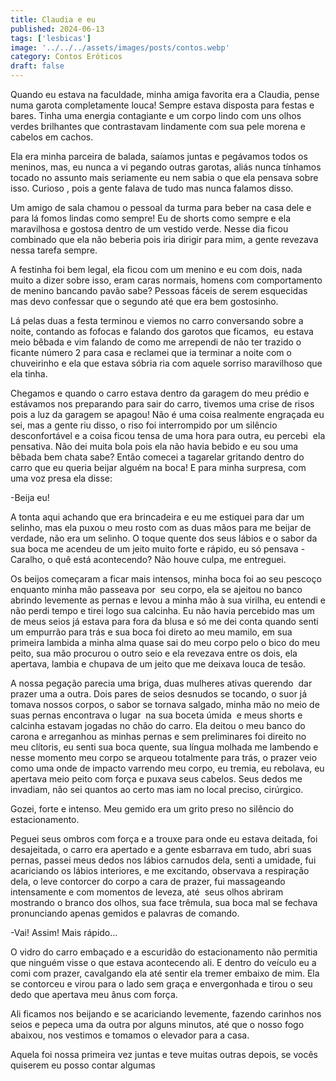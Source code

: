 ```yaml
---
title: Claudia e eu
published: 2024-06-13
tags: ['lesbicas']
image: '../../../assets/images/posts/contos.webp'
category: Contos Eróticos
draft: false
---
```

Quando eu estava na faculdade, minha amiga favorita era a Claudia, pense numa garota completamente louca! Sempre estava disposta para festas e bares. Tinha uma energia contagiante e um corpo lindo com uns olhos verdes brilhantes que contrastavam lindamente com sua pele morena e cabelos em cachos.

Ela era minha parceira de balada, saíamos juntas e pegávamos todos os meninos, mas, eu nunca a vi pegando outras garotas, aliás nunca tínhamos tocado no assunto mais seriamente eu nem sabia o que ela pensava sobre isso. Curioso , pois a gente falava de tudo mas nunca falamos disso.

Um amigo de sala chamou o pessoal da turma para beber na casa dele e para lá fomos lindas como sempre! Eu de shorts como sempre e ela maravilhosa e gostosa dentro de um vestido verde. Nesse dia ficou combinado que ela não beberia pois iria dirigir para mim, a gente revezava nessa tarefa sempre.

A festinha foi bem legal, ela ficou com um menino e eu com dois, nada muito a dizer sobre isso, eram caras normais, homens com comportamento de menino bancando pavão sabe? Pessoas fáceis de serem esquecidas mas devo confessar que o segundo até que era bem gostosinho.

Lá pelas duas a festa terminou e viemos no carro conversando sobre a noite, contando as fofocas e falando dos garotos que ficamos,  eu estava meio bêbada e vim falando de como me arrependi de não ter trazido o ficante número 2 para casa e reclamei que ia terminar a noite com o chuveirinho e ela que estava sóbria ria com aquele sorriso maravilhoso que ela tinha.

Chegamos e quando o carro estava dentro da garagem do meu prédio e estávamos nos preparando para sair do carro, tivemos uma crise de risos pois a luz da garagem se apagou! Não é uma coisa realmente engraçada eu sei, mas a gente riu disso, o riso foi interrompido por um silêncio desconfortável e a coisa ficou tensa de uma hora para outra, eu percebi  ela pensativa. Não dei muita bola pois ela não havia bebido e eu sou uma bêbada bem chata sabe? Então comecei a tagarelar gritando dentro do carro que eu queria beijar alguém na boca! E para minha surpresa, com uma voz presa ela disse:

-Beija eu!

A tonta aqui achando que era brincadeira e eu me estiquei para dar um selinho, mas ela puxou o meu rosto com as duas mãos para me beijar de verdade, não era um selinho. O toque quente dos seus lábios e o sabor da sua boca me acendeu de um jeito muito forte e rápido, eu só pensava - Caralho, o quê está acontecendo? Não houve culpa, me entreguei.

Os beijos começaram a ficar mais intensos, minha boca foi ao seu pescoço enquanto minha mão passeava por  seu corpo, ela se ajeitou no banco abrindo levemente as pernas e levou a minha mão à sua virilha, eu entendi e não perdi tempo e tirei logo sua calcinha. Eu não havia percebido mas um de meus seios já estava para fora da blusa e só me dei conta quando senti um empurrão para trás e sua boca foi direto ao meu mamilo, em sua primeira lambida a minha alma quase sai do meu corpo pelo o bico do meu peito, sua mão procurou o outro seio e ela revezava entre os dois, ela apertava, lambia e chupava de um jeito que me deixava louca de tesão.

A nossa pegação parecia uma briga, duas mulheres ativas querendo  dar prazer uma a outra. Dois pares de seios desnudos se tocando, o suor já tomava nossos corpos, o sabor se tornava salgado, minha mão no meio de suas pernas encontrava o lugar  na sua boceta úmida  e meus shorts e calcinha estavam jogadas no chão do carro. Ela deitou o meu banco do carona e arreganhou as minhas pernas e sem preliminares foi direito no meu clítoris, eu senti sua boca quente, sua língua molhada me lambendo e nesse momento meu corpo se arqueou totalmente para trás, o prazer veio como uma onde de impacto varrendo meu corpo, eu tremia, eu rebolava, eu apertava meio peito com força e puxava seus cabelos. Seus dedos me invadiam, não sei quantos ao certo mas iam no local preciso, cirúrgico.

Gozei, forte e intenso. Meu gemido era um grito preso no silêncio do estacionamento.

Peguei seus ombros com força e a trouxe para onde eu estava deitada, foi desajeitada, o carro era apertado e a gente esbarrava em tudo, abri suas pernas, passei meus dedos nos lábios carnudos dela, senti a umidade, fui acariciando os lábios interiores, e me excitando, observava a respiração dela, o leve contorcer do corpo a cara de prazer, fui massageando intensamente e com momentos de leveza, até  seus olhos abriram mostrando o branco dos olhos, sua face trêmula, sua boca mal se fechava pronunciando apenas gemidos e palavras de comando.

-Vai! Assim! Mais rápido...

O vidro do carro embaçado e a escuridão do estacionamento não permitia que ninguém visse o que estava acontecendo ali. E dentro do veículo eu a comi com prazer, cavalgando ela até sentir ela tremer embaixo de mim. Ela se contorceu e virou para o lado sem graça e envergonhada e tirou o seu dedo que apertava meu ânus com força.

Ali ficamos nos beijando e se acariciando levemente, fazendo carinhos nos seios e pepeca uma da outra por alguns minutos, até que o nosso fogo abaixou, nos vestimos e tomamos o elevador para a casa.

Aquela foi nossa primeira vez juntas e teve muitas outras depois, se vocês quiserem eu posso contar algumas
